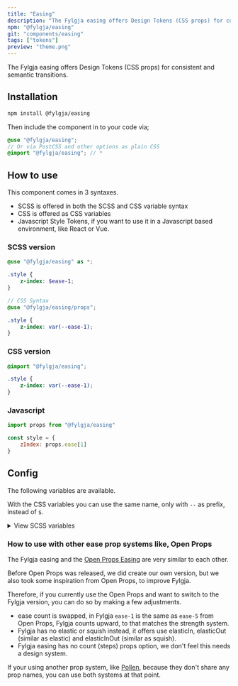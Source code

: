 ```yaml
---
title: "Easing"
description: "The Fylgja easing offers Design Tokens (CSS props) for consistent and semantic transitions."
npm: "@fylgja/easing"
git: "components/easing"
tags: ["tokens"]
preview: "theme.png"
---
```


The Fylgja easing offers Design Tokens (CSS props) for consistent and semantic transitions.

## Installation

```bash
npm install @fylgja/easing
```

Then include the component in to your code via;

```scss
@use "@fylgja/easing";
// Or via PostCSS and other options as plain CSS
@import "@fylgja/easing"; // *
```

## How to use

This component comes in 3 syntaxes.

- SCSS is offered in both the SCSS and CSS variable syntax
- CSS is offered as CSS variables
- Javascript Style Tokens,
  if you want to use it in a Javascript based environment, like React or Vue.

### SCSS version

```scss
@use "@fylgja/easing" as *;

.style {
    z-index: $ease-1;
}

// CSS Syntax
@use "@fylgja/easing/props";

.style {
    z-index: var(--ease-1);
}
```

### CSS version

```css
@import "@fylgja/easing";

.style {
    z-index: var(--ease-1);
}
```

### Javascript

```js
import props from "@fylgja/easing"

const style = {
    zIndex: props.ease[1]
}
```

## Config

The following variables are available.

With the CSS variables you can use the same name, only with `--` as prefix,
instead of `$`.

<details class="faq-panel"><summary>View SCSS variables</summary>

```scss
$ease-1: cubic-bezier(0.25, 0.1, 0.1, 1);
$ease-2: cubic-bezier(0.25, 0.1, 0.2, 1);
$ease-3: cubic-bezier(0.25, 0.1, 0.3, 1);
$ease-4: cubic-bezier(0.25, 0.1, 0.4, 1);
$ease-5: cubic-bezier(0.25, 0.1, 0.5, 1);
$ease-in-1: cubic-bezier(0.3, 0, 1, 1);
$ease-in-2: cubic-bezier(0.5, 0, 1, 1);
$ease-in-3: cubic-bezier(0.7, 0, 1, 1);
$ease-in-4: cubic-bezier(0.9, 0, 1, 1);
$ease-in-5: cubic-bezier(1, 0, 1, 1);
$ease-out-1: cubic-bezier(0, 0, 0.7, 1);
$ease-out-2: cubic-bezier(0, 0, 0.5, 1);
$ease-out-3: cubic-bezier(0, 0, 0.3, 1);
$ease-out-4: cubic-bezier(0, 0, 0.1, 1);
$ease-out-5: cubic-bezier(0, 0, 0, 1);
$ease-in-out-1: cubic-bezier(0.1, 0, 0.9, 1);
$ease-in-out-2: cubic-bezier(0.3, 0, 0.7, 1);
$ease-in-out-3: cubic-bezier(0.5, 0, 0.5, 1);
$ease-in-out-4: cubic-bezier(0.7, 0, 0.3, 1);
$ease-in-out-5: cubic-bezier(0.9, 0, 0.1, 1);
$ease-elastic-in-1: cubic-bezier(0.5, 0.25, 0.75, -0.25);
$ease-elastic-in-2: cubic-bezier(0.5, 0, 0.75, -0.25);
$ease-elastic-in-3: cubic-bezier(0.5, -0.25, 0.75, -0.25);
$ease-elastic-in-4: cubic-bezier(0.5, -0.5, 0.75, -0.25);
$ease-elastic-in-5: cubic-bezier(0.5, -0.75, 0.75, -0.25);
$ease-elastic-out-1: cubic-bezier(0.5, 0.75, 0.75, 1.25);
$ease-elastic-out-2: cubic-bezier(0.5, 1, 0.75, 1.25);
$ease-elastic-out-3: cubic-bezier(0.5, 1.25, 0.75, 1.25);
$ease-elastic-out-4: cubic-bezier(0.5, 1.5, 0.75, 1.25);
$ease-elastic-out-5: cubic-bezier(0.5, 1.75, 0.75, 1.25);
$ease-elastic-in-out-1: cubic-bezier(0.5, -0.1, 0.1, 1.5);
$ease-elastic-in-out-2: cubic-bezier(0.5, -0.3, 0.1, 1.5);
$ease-elastic-in-out-3: cubic-bezier(0.5, -0.5, 0.1, 1.5);
$ease-elastic-in-out-4: cubic-bezier(0.5, -0.7, 0.1, 1.5);
$ease-elastic-in-out-5: cubic-bezier(0.5, -0.9, 0.1, 1.5);
```

</details>

### How to use with other ease prop systems like, Open Props

The Fylgja easing and the [Open Props Easing](https://open-props.style/#easing) are very similar to each other.

Before Open Props was released,
we did create our own version,
but we also took some inspiration from Open Props,
to improve Fylgja.

Therefore,
if you currently use the Open Props and want to switch to the Fylgja version,
you can do so by making a few adjustments.

- ease count is swapped,
  in Fylgja `ease-1` is the same as `ease-5` from Open Props,
  Fylgja counts upward,
  to that matches the strength system.
- Fylgja has no elastic or squish instead,
  it offers use elasticIn, elasticOut (similar as elastic) and elasticInOut (similar as squish).
- Fylgja easing has no count (steps) props option,
  we don't feel this needs a design system.

If your using another prop system,
like [Pollen](https://www.pollen.style/modules/ui#easing),
because they don't share any prop names,
you can use both systems at that point.
